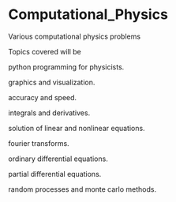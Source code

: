 # Computational_Physics
Various computational physics problems

Topics covered will be 

python programming for physicists.

graphics and visualization.

accuracy and speed.

integrals and derivatives.

solution of linear and nonlinear equations.

fourier transforms.

ordinary differential equations.

partial differential equations.

random processes and monte carlo methods.
